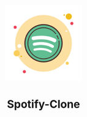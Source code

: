 <div align="center">
    <img src="./public/spotify.svg" width="200" height="200"> 
</div>

<div align="center">
<h1>Spotify-Clone</h1>
</div>
